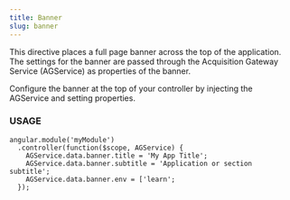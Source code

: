 ```yaml
---
title: Banner 
slug: banner
---
```


This directive places a full page banner across the top of the application. The settings for the banner are passed through the Acquisition Gateway Service (AGService) as properties of the banner.

Configure the banner at the top of your controller by injecting the AGService and setting properties. 

### USAGE
```JS
angular.module('myModule')
  .controller(function($scope, AGService) {
    AGService.data.banner.title = 'My App Title';
    AGService.data.banner.subtitle = 'Application or section subtitle';
    AGService.data.banner.env = ['learn';
  });
```
